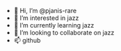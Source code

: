 - 👋 Hi, I’m @pjanis-rare
- 👀 I’m interested in jazz
- 🌱 I’m currently learning jazz
- 💞️ I’m looking to collaborate on jazz
- 📫 github

<!---
pjanis-rare/pjanis-rare is a ✨ special ✨ repository because its `README.md` (this file) appears on your GitHub profile.
You can click the Preview link to take a look at your changes.
--->
